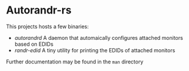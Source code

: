 # Autorandr-rs

This projects hosts a few binaries:
 * *autorandrd* A daemon that automaically configures attached monitors based on EDIDs
 * *randr-edid* A tiny utility for printing the EDIDs of attached monitors

Further documentation may be found in the `man` directory


